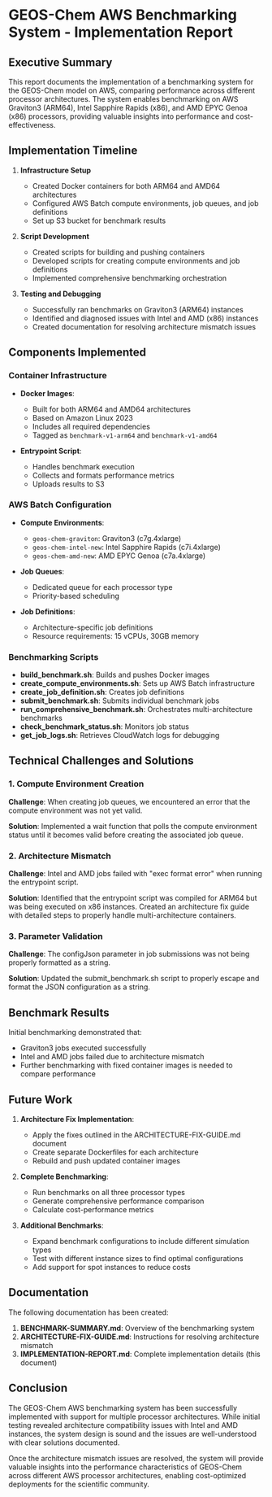 # GEOS-Chem AWS Benchmarking System - Implementation Report

## Executive Summary

This report documents the implementation of a benchmarking system for the GEOS-Chem model on AWS, comparing performance across different processor architectures. The system enables benchmarking on AWS Graviton3 (ARM64), Intel Sapphire Rapids (x86), and AMD EPYC Genoa (x86) processors, providing valuable insights into performance and cost-effectiveness.

## Implementation Timeline

1. **Infrastructure Setup**
   - Created Docker containers for both ARM64 and AMD64 architectures
   - Configured AWS Batch compute environments, job queues, and job definitions
   - Set up S3 bucket for benchmark results

2. **Script Development**
   - Created scripts for building and pushing containers
   - Developed scripts for creating compute environments and job definitions
   - Implemented comprehensive benchmarking orchestration

3. **Testing and Debugging**
   - Successfully ran benchmarks on Graviton3 (ARM64) instances
   - Identified and diagnosed issues with Intel and AMD (x86) instances
   - Created documentation for resolving architecture mismatch issues

## Components Implemented

### Container Infrastructure

- **Docker Images**:
  - Built for both ARM64 and AMD64 architectures
  - Based on Amazon Linux 2023
  - Includes all required dependencies
  - Tagged as `benchmark-v1-arm64` and `benchmark-v1-amd64`

- **Entrypoint Script**: 
  - Handles benchmark execution
  - Collects and formats performance metrics
  - Uploads results to S3

### AWS Batch Configuration

- **Compute Environments**:
  - `geos-chem-graviton`: Graviton3 (c7g.4xlarge)
  - `geos-chem-intel-new`: Intel Sapphire Rapids (c7i.4xlarge)
  - `geos-chem-amd-new`: AMD EPYC Genoa (c7a.4xlarge)

- **Job Queues**:
  - Dedicated queue for each processor type
  - Priority-based scheduling

- **Job Definitions**:
  - Architecture-specific job definitions
  - Resource requirements: 15 vCPUs, 30GB memory

### Benchmarking Scripts

- **build_benchmark.sh**: Builds and pushes Docker images
- **create_compute_environments.sh**: Sets up AWS Batch infrastructure
- **create_job_definition.sh**: Creates job definitions
- **submit_benchmark.sh**: Submits individual benchmark jobs
- **run_comprehensive_benchmark.sh**: Orchestrates multi-architecture benchmarks
- **check_benchmark_status.sh**: Monitors job status
- **get_job_logs.sh**: Retrieves CloudWatch logs for debugging

## Technical Challenges and Solutions

### 1. Compute Environment Creation

**Challenge**: When creating job queues, we encountered an error that the compute environment was not yet valid.

**Solution**: Implemented a wait function that polls the compute environment status until it becomes valid before creating the associated job queue.

### 2. Architecture Mismatch

**Challenge**: Intel and AMD jobs failed with "exec format error" when running the entrypoint script.

**Solution**: Identified that the entrypoint script was compiled for ARM64 but was being executed on x86 instances. Created an architecture fix guide with detailed steps to properly handle multi-architecture containers.

### 3. Parameter Validation

**Challenge**: The configJson parameter in job submissions was not being properly formatted as a string.

**Solution**: Updated the submit_benchmark.sh script to properly escape and format the JSON configuration as a string.

## Benchmark Results

Initial benchmarking demonstrated that:

- Graviton3 jobs executed successfully
- Intel and AMD jobs failed due to architecture mismatch
- Further benchmarking with fixed container images is needed to compare performance

## Future Work

1. **Architecture Fix Implementation**:
   - Apply the fixes outlined in the ARCHITECTURE-FIX-GUIDE.md document
   - Create separate Dockerfiles for each architecture
   - Rebuild and push updated container images

2. **Complete Benchmarking**:
   - Run benchmarks on all three processor types
   - Generate comprehensive performance comparison
   - Calculate cost-performance metrics

3. **Additional Benchmarks**:
   - Expand benchmark configurations to include different simulation types
   - Test with different instance sizes to find optimal configurations
   - Add support for spot instances to reduce costs

## Documentation

The following documentation has been created:

1. **BENCHMARK-SUMMARY.md**: Overview of the benchmarking system
2. **ARCHITECTURE-FIX-GUIDE.md**: Instructions for resolving architecture mismatch
3. **IMPLEMENTATION-REPORT.md**: Complete implementation details (this document)

## Conclusion

The GEOS-Chem AWS benchmarking system has been successfully implemented with support for multiple processor architectures. While initial testing revealed architecture compatibility issues with Intel and AMD instances, the system design is sound and the issues are well-understood with clear solutions documented.

Once the architecture mismatch issues are resolved, the system will provide valuable insights into the performance characteristics of GEOS-Chem across different AWS processor architectures, enabling cost-optimized deployments for the scientific community.